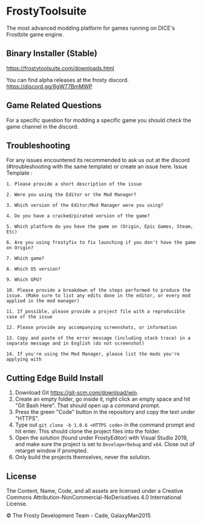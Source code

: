 # FrostyToolsuite
The most advanced modding platform for games running on DICE's Frostbite game engine.

## Binary Installer (Stable)
https://frostytoolsuite.com/downloads.html

You can find alpha releases at the frosty discord. https://discord.gg/6gW77BmMWP

## Game Related Questions
For a specific question for modding a specific game you should check the game channel in the discord.

## Troubleshooting
For any issues encountered its recommended to ask us out at the discord (#troubleshooting with the same template) or create an issue here.
Issue Template :

`1. Please provide a short description of the issue`

`2. Were you using the Editor or the Mod Manager?`

`3. Which version of the Editor/Mod Manager were you using?`

`4. Do you have a cracked/pirated version of the game?`

`5. Which platform do you have the game on (Origin, Epic Games, Steam, Etc)`

`6. Are you using frostyfix to fix launching if you don't have the game on Origin?`

`7. Which game?`

`8. Which OS version?`

`9. Which GPU? `

`10. Please provide a breakdown of the steps performed to produce the issue. (Make sure to list any edits done in the editor, or every mod applied in the mod manager)`

`11. If possible, please provide a project file with a reproducible case of the issue`

`12. Please provide any accompanying screenshots, or information`

`13. Copy and paste of the error message (including stack trace) in a separate message and in English (do not screenshot)`

`14. If you're using the Mod Manager, please list the mods you're applying with`


## Cutting Edge Build Install

1. Download Git https://git-scm.com/download/win.
2. Create an empty folder, go inside it, right click an empty space and hit "Git Bash Here". That should open up a command prompt.
3. Press the green "Code" button in the repository and copy the text under "HTTPS".
4. Type out ``git clone -b 1.0.6 <HTTPS code>`` in the command prompt and hit enter. This should clone the project files into the folder.
5. Open the solution (found under FrostyEditor) with Visual Studio 2019, and make sure the project is set to ``DeveloperDebug`` and ``x64``. Close out of retarget window if prompted.
6. Only build the projects themselves, never the solution.

## License
The Content, Name, Code, and all assets are licensed under a Creative Commons Attribution-NonCommercial-NoDerivatives 4.0 International License.

© The Frosty Development Team -
Cade, GalaxyMan2015
